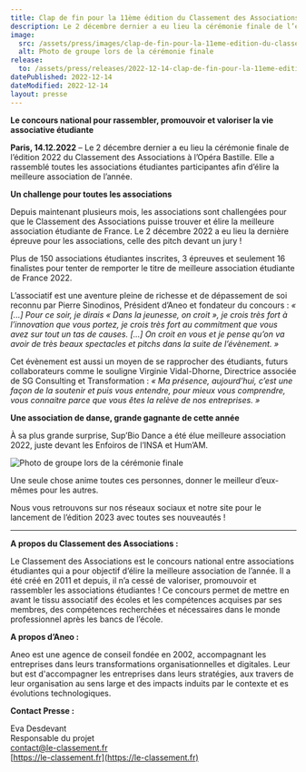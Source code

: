 ```yaml
---
title: Clap de fin pour la 11ème édition du Classement des Associations
description: Le 2 décembre dernier a eu lieu la cérémonie finale de l’édition 2022 du Classement des Associations à l’Opéra Bastille. Elle a rassemblé toutes les associations étudiantes participantes afin d’élire la meilleure association de l’année.
image:
  src: /assets/press/images/clap-de-fin-pour-la-11eme-edition-du-classement-des-associations.webp
  alt: Photo de groupe lors de la cérémonie finale
release:
  to: /assets/press/releases/2022-12-14-clap-de-fin-pour-la-11eme-edition-du-classement-des-associations.pdf
datePublished: 2022-12-14
dateModified: 2022-12-14
layout: presse
---
```


**Le concours national pour rassembler, promouvoir et valoriser la vie associative étudiante**

**Paris, 14.12.2022** – Le 2 décembre dernier a eu lieu la cérémonie finale de l’édition 2022 du Classement des Associations à l’Opéra Bastille. Elle a rassemblé toutes les associations étudiantes participantes afin d’élire la meilleure association de l’année.

**Un challenge pour toutes les associations**

Depuis maintenant plusieurs mois, les associations sont challengées pour que le Classement des Associations puisse trouver et élire la meilleure association étudiante de France. Le 2 décembre 2022 a eu lieu la dernière épreuve pour les associations, celle des pitch devant un jury !

Plus de 150 associations étudiantes inscrites, 3 épreuves et seulement 16 finalistes pour tenter de remporter le titre de meilleure association étudiante de France 2022.

L’associatif est une aventure pleine de richesse et de dépassement de soi reconnu par Pierre Sinodinos, Président d’Aneo et fondateur du concours : _« [...] Pour ce soir, je dirais « Dans la jeunesse, on croit », je crois très fort à l’innovation que vous portez, je crois très fort au commitment que vous avez sur tout un tas de causes. [...] On croit en vous et je pense qu’on va avoir de très beaux spectacles et pitchs dans la suite de l’évènement. »_

Cet évènement est aussi un moyen de se rapprocher des étudiants, futurs collaborateurs comme le souligne Virginie Vidal-Dhorne, Directrice associée de SG Consulting et Transformation : _« Ma présence, aujourd’hui, c’est une façon de la soutenir et puis vous entendre, pour mieux vous comprendre, vous connaitre parce que vous êtes la relève de nos entreprises. »_

**Une association de danse, grande gagnante de cette année**

À sa plus grande surprise, Sup’Bio Dance a été élue meilleure association 2022, juste 
devant les Enfoiros de l’INSA et Hum’AM. 

![Photo de groupe lors de la cérémonie finale](/assets/press/images/clap-de-fin-pour-la-11eme-edition-du-classement-des-associations.webp)
 
Une seule chose anime toutes ces personnes, donner le meilleur d’eux-mêmes 
pour les autres. 
 
Nous vous retrouvons sur nos réseaux sociaux et notre site pour le lancement de 
l’édition 2023 avec toutes ses nouveautés !

---

**A propos du Classement des Associations :**

Le Classement des Associations est le concours national entre associations étudiantes qui a pour objectif d’élire la meilleure association de l’année. Il a été créé en 2011 et depuis, il n’a cessé de valoriser, promouvoir et rassembler les associations étudiantes ! Ce concours permet de mettre en avant le tissu associatif des écoles et les compétences acquises par ses membres, des compétences recherchées et nécessaires dans le monde professionnel après les bancs de l’école.

**A propos d’Aneo :**

Aneo est une agence de conseil fondée en 2002, accompagnant les entreprises dans leurs transformations organisationnelles et digitales. Leur but est d'accompagner les entreprises dans leurs stratégies, aux travers de leur organisation au sens large et des impacts induits par le contexte et es évolutions technologiques. 
 
**Contact Presse :**

Eva Desdevant<br />
Responsable du projet<br />
[contact@le-classement.fr](mailto:contact@le-classement.fr)<br />
[https://le-classement.fr](https://le-classement.fr)
